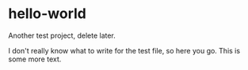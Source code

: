 # hello-world
Another test project, delete later.

I don't really know what to write for the test file, so here you go.
This is some more text. 

